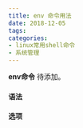 ```yaml
---
title: env 命令用法
date: 2018-12-05
tags:
categories: 
- linux常用shell命令
- 系统管理
---
```

**env命令** 待添加。
<!-- more --> 
#### **语法**


#### **选项**
